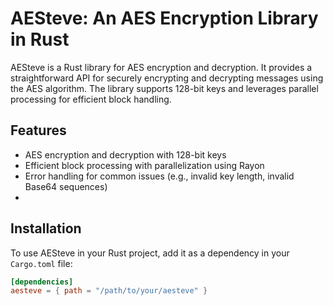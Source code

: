 # AESteve: An AES Encryption Library in Rust

AESteve is a Rust library for AES encryption and decryption. It provides a straightforward API for securely encrypting and decrypting messages using the AES algorithm. The library supports 128-bit keys and leverages parallel processing for efficient block handling.

## Features

- AES encryption and decryption with 128-bit keys
- Efficient block processing with parallelization using Rayon
- Error handling for common issues (e.g., invalid key length, invalid Base64 sequences)
- 
## Installation

To use AESteve in your Rust project, add it as a dependency in your `Cargo.toml` file:

```toml
[dependencies]
aesteve = { path = "/path/to/your/aesteve" }
